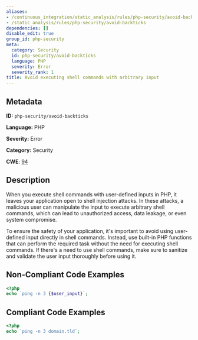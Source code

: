 ```yaml
---
aliases:
- /continuous_integration/static_analysis/rules/php-security/avoid-backticks
- /static_analysis/rules/php-security/avoid-backticks
dependencies: []
disable_edit: true
group_id: php-security
meta:
  category: Security
  id: php-security/avoid-backticks
  language: PHP
  severity: Error
  severity_rank: 1
title: Avoid executing shell commands with arbitrary input
---
```

<!--  SOURCED FROM https://github.com/DataDog/datadog-static-analyzer-rule-docs -->


## Metadata
**ID:** `php-security/avoid-backticks`

**Language:** PHP

**Severity:** Error

**Category:** Security

**CWE**: [94](https://cwe.mitre.org/data/definitions/94.html)

## Description
When you execute shell commands with user-defined inputs in PHP, it leaves your application open to shell injection attacks. In these attacks, a malicious user can manipulate the input to execute arbitrary shell commands, which can lead to unauthorized access, data leakage, or even system compromise.

To ensure the safety of your application, it's important to avoid using user-defined input directly in shell commands. Instead, use built-in PHP functions that can perform the required task without the need for executing shell commands. If there's a need to use shell commands, make sure to sanitize and validate the user input thoroughly before using it.

## Non-Compliant Code Examples
```php
<?php
echo `ping -n 3 {$user_input}`;
```

## Compliant Code Examples
```php
<?php
echo `ping -n 3 domain.tld`;
```
